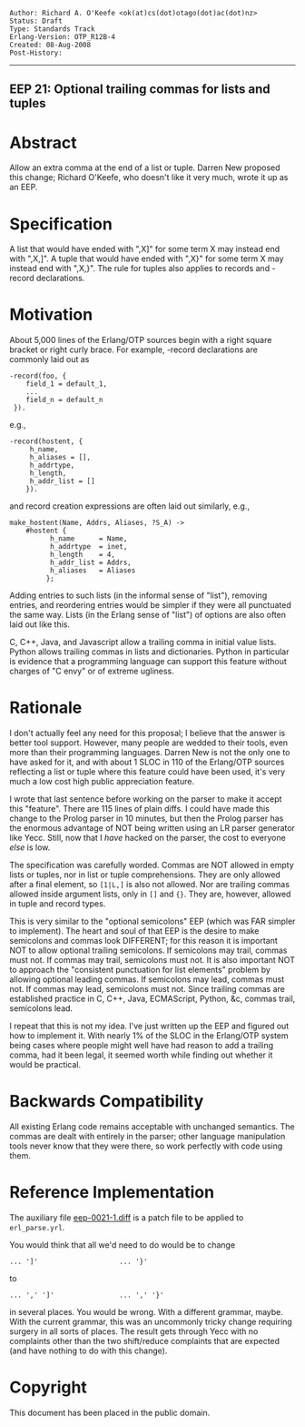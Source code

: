     Author: Richard A. O'Keefe <ok(at)cs(dot)otago(dot)ac(dot)nz>
    Status: Draft
    Type: Standards Track
    Erlang-Version: OTP_R12B-4
    Created: 08-Aug-2008
    Post-History:
****
EEP 21: Optional trailing commas for lists and tuples
----

Abstract
========

Allow an extra comma at the end of a list or tuple.
Darren New proposed this change; Richard O'Keefe, who doesn't
like it very much, wrote it up as an EEP.

Specification
=============

A list that would have ended with ",X]" for some term X
may instead end with ",X,]".
A tuple that would have ended with ",X}" for some term X
may instead end with ",X,}".
The rule for tuples also applies to records and -record
declarations.

Motivation
==========

About 5,000 lines of the Erlang/OTP sources begin with a right
square bracket or right curly brace.  For example, -record
declarations are commonly laid out as

    -record(foo, {
        field_1 = default_1,
        ...
        field_n = default_n
     }).

e.g.,

    -record(hostent, {
         h_name,
         h_aliases = [],
         h_addrtype,
         h_length,
         h_addr_list = []
        }).

and record creation expressions are often laid out similarly, e.g.,

    make_hostent(Name, Addrs, Aliases, ?S_A) ->
        #hostent {
              h_name      = Name,
              h_addrtype  = inet,
              h_length    = 4,
              h_addr_list = Addrs,
              h_aliases   = Aliases
             };

Adding entries to such lists (in the informal sense of "list"),
removing entries, and reordering entries would be simpler if they
were all punctuated the same way.  Lists (in the Erlang sense of
"list") of options are also often laid out like this.

C, C++, Java, and Javascript allow a trailing comma in
initial value lists.  Python allows trailing commas in lists and
dictionaries.  Python in particular is evidence that a programming
language can support this feature without charges of "C envy" or
of extreme ugliness.

Rationale
=========

I don't actually feel any need for this proposal; I believe that
the answer is better tool support.  However, many people are
wedded to their tools, even more than their programming languages.
Darren New is not the only one to have asked for it, and with
about 1 SLOC in 110 of the Erlang/OTP sources reflecting a list or
tuple where this feature could have been used, it's very much a
low cost high public appreciation feature.

I wrote that last sentence before working on the parser to make it
accept this "feature".  There are 115 lines of plain diffs.  I
could have made this change to the Prolog parser in 10 minutes,
but then the Prolog parser has the enormous advantage of NOT being
written using an LR parser generator like Yecc.  Still, now that I
*have* hacked on the parser, the cost to everyone *else* is low.

The specification was carefully worded.  Commas are NOT allowed in
empty lists or tuples, nor in list or tuple comprehensions.  They
are only allowed after a final element, so `[1|L,]` is also not
allowed.  Nor are trailing commas allowed inside argument lists,
only in `[]` and `{}`.  They are, however, allowed in tuple and
record types.

This is very similar to the "optional semicolons" EEP (which was
FAR simpler to implement).  The heart and soul of that EEP is the
desire to make semicolons and commas look DIFFERENT; for this
reason it is important NOT to allow optional trailing semicolons.
If semicolons may trail, commas must not.
If commas may trail, semicolons must not.
It is also important NOT to approach the "consistent punctuation
for list elements" problem by allowing optional leading commas.
If semicolons may lead, commas must not.
If commas may lead, semicolons must not.
Since trailing commas are established practice in C, C++, Java,
ECMAScript, Python, &c, commas trail, semicolons lead.

I repeat that this is not my idea.  I've just written up the EEP
and figured out how to implement it.  With nearly 1% of the SLOC
in the Erlang/OTP system being cases where people might well have
had reason to add a trailing comma, had it been legal, it seemed
worth while finding out whether it would be practical.

Backwards Compatibility
=======================

All existing Erlang code remains acceptable with unchanged
semantics.  The commas are dealt with entirely in the parser;
other language manipulation tools never know that they were
there, so work perfectly with code using them.

Reference Implementation
========================

The auxiliary file [eep-0021-1.diff][]
is a patch file to be applied to `erl_parse.yrl`.

You would think that all we'd need to do would be to change

    ... ']'                    ... '}'

to

    ... ',' ']'                ... ',' '}'

in several places.  You would be wrong.  With a different grammar,
maybe.  With the current grammar, this was an uncommonly tricky
change requiring surgery in all sorts of places.  The result gets
through Yecc with no complaints other than the two shift/reduce
complaints that are expected (and have nothing to do with this change).

[eep-0021-1.diff]: eep-0021-1.diff
    "Patch for erl_parse.yrl"

Copyright
=========

This document has been placed in the public domain.

[EmacsVar]: <> "Local Variables:"
[EmacsVar]: <> "mode: indented-text"
[EmacsVar]: <> "indent-tabs-mode: nil"
[EmacsVar]: <> "sentence-end-double-space: t"
[EmacsVar]: <> "fill-column: 70"
[EmacsVar]: <> "coding: utf-8"
[EmacsVar]: <> "End:"
